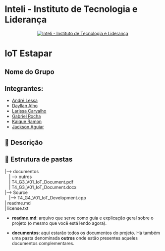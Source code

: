 # Inteli - Instituto de Tecnologia e Liderança 

<p align="center">
<a href= "https://www.inteli.edu.br/"><img src="https://www.inteli.edu.br/wp-content/uploads/2021/08/20172028/marca_1-2.png" alt="Inteli - Instituto de Tecnologia e Liderança" border="0"></a>
</p>

# IoT Estapar

## Nome do Grupo

## Integrantes: 
- <a href="https://www.linkedin.com/in/andrelessajr/">André Lessa</a>
- <a href="https://www.linkedin.com/in/dayllan-alho/">Dayllan Alho</a>
- <a href="https://www.linkedin.com/in/carvalholari/">Larissa Carvalho</a> 
- <a href="https://www.linkedin.com/in/gabriel-rocha-pinto-santos-/">Gabriel Rocha</a> 
- <a href="https://www.linkedin.com/in/kaique-ramon-6975751a3/">Kaique Ramon</a>
- <a href="https:">Jackson Aguiar</a> 

## 📝 Descrição



## 📁 Estrutura de pastas


|--> documentos<br>
  &emsp;| --> outros <br>
  &emsp;| T4_G3_V01_IoT_Document.pdf<br>
  &emsp;| T4_G3_V01_IoT_Document.docx<br>
|--> Source<br>
  &emsp;|--> T4_G4_V01_IoT_Development.cpp<br>
| readme.md<br>
| license.txt

- <b>readme.md</b>: arquivo que serve como guia e explicação geral sobre o projeto (o mesmo que você está lendo agora).

- <b>documentos</b>: aqui estarão todos os documentos do projeto. Há também uma pasta denominada <b>outros</b> onde estão presentes aqueles documentos complementares.
